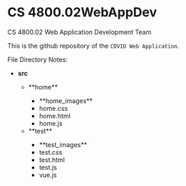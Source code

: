 # CS 4800.02WebAppDev

CS 4800.02 Web Application Development Team

This is the github repository of the `COVID Web Application`.

File Directory Notes:
<ul>
	<li><strong>src</strong></li>
	<ul>
		<li>**home**</li>
		<ul>
			<li>**home_images**</li>
			<li>home.css</li>
			<li>home.html</li>
			<li>home.js</li>
		</ul>
		<li>**test**</li>
		<ul>
			<li>**test_images**</li>
			<li>test.css</li>
			<li>test.html</li>
			<li>test.js</li>
			<li>vue.js</li>
		</ul>
	</ul>
</ul>
